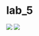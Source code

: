# lab_5
![](https://github.com/takov-abay/lab_5/blob/master/screenshot%20lab5.png)
![](https://github.com/takov-abay/lab_5/blob/master/screenshot%20lab6.png)
